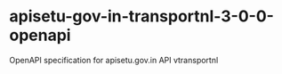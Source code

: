 # apisetu-gov-in-transportnl-3-0-0-openapi
OpenAPI specification for apisetu.gov.in API vtransportnl

